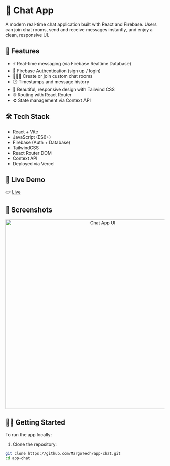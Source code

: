 # 💬 Chat App

A modern real-time chat application built with React and Firebase. Users can join chat rooms, send and receive messages instantly, and enjoy a clean, responsive UI.

## 🚀 Features

- ⚡ Real-time messaging (via Firebase Realtime Database)
- 🔐 Firebase Authentication (sign up / login)
- 🧑‍🤝‍🧑 Create or join custom chat rooms
- 🕒 Timestamps and message history
- 🎨 Beautiful, responsive design with Tailwind CSS
- 🌐 Routing with React Router
- ⚙️ State management via Context API

## 🛠 Tech Stack

- React + Vite
- JavaScript (ES6+)
- Firebase (Auth + Database)
- TailwindCSS
- React Router DOM
- Context API
- Deployed via Vercel

## 🔗 Live Demo

👉 [Live](https://app-chat-liard.vercel.app)

## 📸 Screenshots

<!-- Add your screenshots below -->
<p align="center">
  <img src="https://your-screenshot-link.png" alt="Chat App UI" width="600"/>
</p>

## 🧑‍💻 Getting Started

To run the app locally:

1. Clone the repository:

```bash
git clone https://github.com/MargoTech/app-chat.git
cd app-chat
